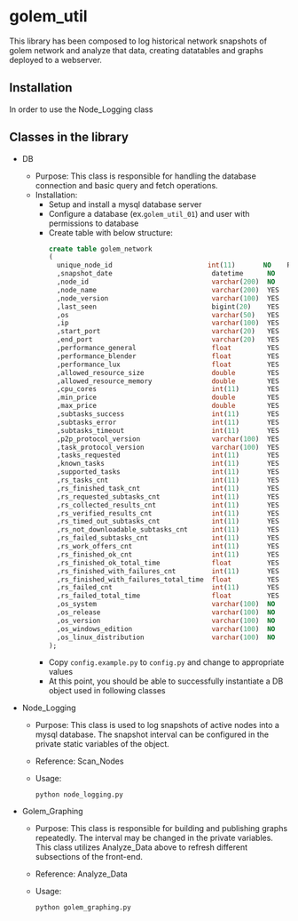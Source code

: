 # golem_util

This library has been composed to log historical network snapshots of golem network and analyze that data, creating datatables and graphs deployed to a webserver.

## Installation

In order to use the Node_Logging class

## Classes in the library

  * DB
    * Purpose: This class is responsible for handling the database connection and basic query and fetch operations.
    * Installation:
      * Setup and install a mysql database server
      * Configure a database (ex.`golem_util_01`) and user with permissions to database
      * Create table with below structure:
        ```sql
        create table golem_network
        (
          unique_node_id                        int(11)       NO    PRI  NULL  auto_increment
          ,snapshot_date                         datetime      NO    PRI  NULL
          ,node_id                               varchar(200)  NO         NULL
          ,node_name                             varchar(200)  YES        NULL
          ,node_version                          varchar(100)  YES        NULL
          ,last_seen                             bigint(20)    YES        NULL
          ,os                                    varchar(50)   YES        NULL
          ,ip                                    varchar(100)  YES        NULL
          ,start_port                            varchar(20)   YES        NULL
          ,end_port                              varchar(20)   YES        NULL
          ,performance_general                   float         YES        NULL
          ,performance_blender                   float         YES        NULL
          ,performance_lux                       float         YES        NULL
          ,allowed_resource_size                 double        YES        0
          ,allowed_resource_memory               double        YES        0
          ,cpu_cores                             int(11)       YES        NULL
          ,min_price                             double        YES        0
          ,max_price                             double        YES        0
          ,subtasks_success                      int(11)       YES        NULL
          ,subtasks_error                        int(11)       YES        NULL
          ,subtasks_timeout                      int(11)       YES        NULL
          ,p2p_protocol_version                  varchar(100)  YES        NULL
          ,task_protocol_version                 varchar(100)  YES        NULL
          ,tasks_requested                       int(11)       YES        NULL
          ,known_tasks                           int(11)       YES        NULL
          ,supported_tasks                       int(11)       YES        NULL
          ,rs_tasks_cnt                          int(11)       YES        NULL
          ,rs_finished_task_cnt                  int(11)       YES        NULL
          ,rs_requested_subtasks_cnt             int(11)       YES        NULL
          ,rs_collected_results_cnt              int(11)       YES        NULL
          ,rs_verified_results_cnt               int(11)       YES        NULL
          ,rs_timed_out_subtasks_cnt             int(11)       YES        NULL
          ,rs_not_downloadable_subtasks_cnt      int(11)       YES        NULL
          ,rs_failed_subtasks_cnt                int(11)       YES        NULL
          ,rs_work_offers_cnt                    int(11)       YES        NULL
          ,rs_finished_ok_cnt                    int(11)       YES        NULL
          ,rs_finished_ok_total_time             float         YES        NULL
          ,rs_finished_with_failures_cnt         int(11)       YES        NULL
          ,rs_finished_with_failures_total_time  float         YES        NULL
          ,rs_failed_cnt                         int(11)       YES        NULL
          ,rs_failed_total_time                  float         YES        NULL
          ,os_system                             varchar(100)  NO         NULL
          ,os_release                            varchar(100)  NO         NULL
          ,os_version                            varchar(100)  NO         NULL
          ,os_windows_edition                    varchar(100)  NO         NULL
          ,os_linux_distribution                 varchar(100)  NO         NULL
        );
        ```
      * Copy `config.example.py` to `config.py` and change to appropriate values
      * At this point, you should be able to successfully instantiate a DB object used in following classes

  * Node_Logging
    * Purpose: This class is used to log snapshots of active nodes into a mysql database. The snapshot interval can be configured in the private static variables of the object. 
    * Reference: Scan_Nodes
    * Usage:
    
      ```
      python node_logging.py
      ```
      
  * Golem_Graphing
    * Purpose: This class is responsible for building and publishing graphs repeatedly. The interval may be changed in the private variables. This class utilizes Analyze_Data above to refresh different subsections of the front-end.
    * Reference: Analyze_Data
    * Usage:
      
      ```
      python golem_graphing.py
      ```
